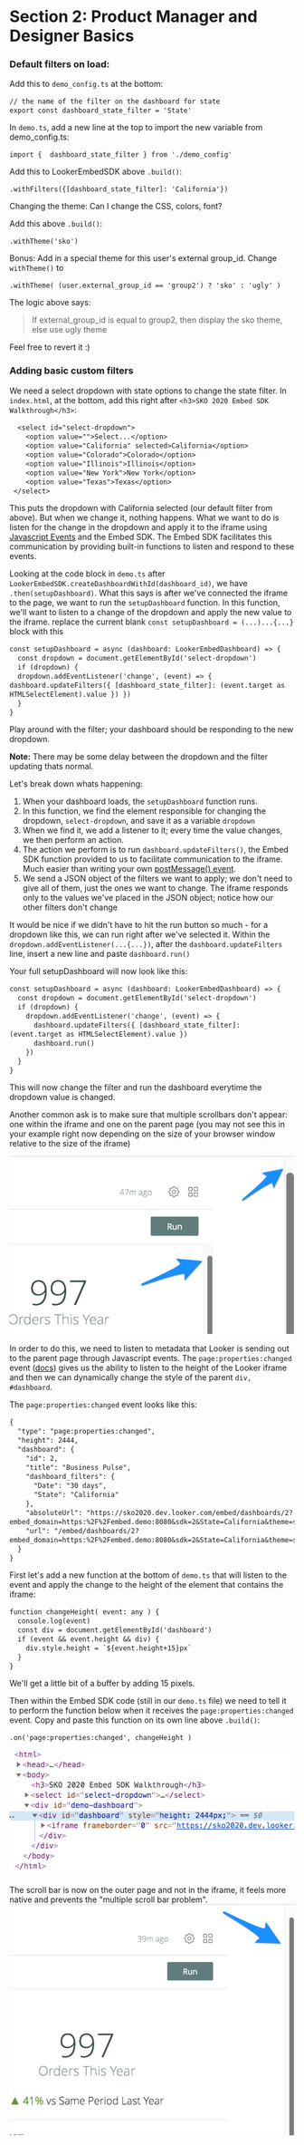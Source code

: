 


# Section 2: Product Manager and Designer Basics

### Default filters on load:

Add this to `demo_config.ts` at the bottom:

```
// the name of the filter on the dashboard for state
export const dashboard_state_filter = 'State'
```

In `demo.ts`, add a new line at the top to import the new variable from demo_config.ts:

```
import {  dashboard_state_filter } from './demo_config'
```

Add this to LookerEmbedSDK above `.build()`:


```
.withFilters({[dashboard_state_filter]: 'California'})

```


Changing the theme: Can I change the CSS, colors, font?

Add this above `.build()`:

```
.withTheme('sko')
```

Bonus: Add in a special theme for this user's external group_id. Change `withTheme()` to

```
.withTheme( (user.external_group_id == 'group2') ? 'sko' : 'ugly' )
```
The logic above says:
> If external\_group_id is equal to group2, then display the sko theme, else use ugly theme

Feel free to revert it :)

### Adding basic custom filters
We need a select dropdown with state options to change the state filter. In `index.html`, at the bottom, add this right after `<h3>SKO 2020 Embed SDK Walkthrough</h3>`:

```
  <select id="select-dropdown">
    <option value="">Select...</option>
    <option value="California" selected>California</option>
    <option value="Colorado">Colorado</option>
    <option value="Illinois">Illinois</option>
    <option value="New York">New York</option>
    <option value="Texas">Texas</option>
 </select>
```

This puts the dropdown with California selected (our default filter from above). But when we change it, nothing happens. What we want to do is listen for the change in the dropdown and apply it to the iframe using [Javascript Events](https://docs.looker.com/reference/embedding/embed-javascript-events) and the Embed SDK. The Embed SDK facilitates this communication by providing built-in functions to listen and respond to these events.

Looking at the code block in `demo.ts` after  `LookerEmbedSDK.createDashboardWithId(dashboard_id)`, we have `.then(setupDashboard)`. What this says is after we've connected the iframe to the page, we want to run the `setupDashboard` function. In this function, we'll want to listen to a change of the dropdown and apply the new value to the iframe. replace the current blank `const setupDashboard = (...)...{...}` block with this

```
const setupDashboard = async (dashboard: LookerEmbedDashboard) => {
  const dropdown = document.getElementById('select-dropdown')
  if (dropdown) {
  dropdown.addEventListener('change', (event) => { dashboard.updateFilters({ [dashboard_state_filter]: (event.target as HTMLSelectElement).value }) })
  }
}
```

Play around with the filter; your dashboard should be responding to the new dropdown.

**Note:** There may be some delay between the dropdown and the filter updating thats normal.

Let's break down whats happening:

1. When your dashboard loads, the `setupDashboard` function runs.
2. In this function, we find the element responsible for changing the dropdown, `select-dropdown`, and save it as a variable `dropdown`
3. When we find it, we add a listener to it; every time the value changes, we then perform an action.
4. The action we perform is to run `dashboard.updateFilters()`, the Embed SDK function provided to us to facilitate communication to the iframe.  Much easier than writing your own [postMessage() event](https://docs.looker.com/reference/embedding/embed-javascript-events#posting_the_request_to_the_iframes_contentwindow_property).
5. We send a JSON object of the filters we want to apply; we don't need to give all of them, just the ones we want to change. The iframe responds only to the values we've placed in the JSON object; notice how our other filters don't change

It would be nice if we didn't have to hit the run button so much - for a dropdown like this, we can run right after we've selected it. Within the `dropdown.addEventListener(...{...})`, after the `dashboard.updateFilters` line, insert a new line and paste `dashboard.run()`

Your full setupDashboard will now look like this:

```
const setupDashboard = async (dashboard: LookerEmbedDashboard) => {
  const dropdown = document.getElementById('select-dropdown')
  if (dropdown) {
    dropdown.addEventListener('change', (event) => {
      dashboard.updateFilters({ [dashboard_state_filter]: (event.target as HTMLSelectElement).value })
      dashboard.run()
    })
  }
}
```

This will now change the filter and run the dashboard everytime the dropdown value is changed.

Another common ask is to make sure that multiple scrollbars don't appear:  one within the iframe and one on the parent page (you may not see this in your example right now depending on the size of your browser window relative to the size of the iframe)

![HTML height](https://github.com/bryan-at-looker/embed-sdk-sko-markdown/blob/master/images/section2-height-scroll-before.png?raw=true)

In order to do this, we need to listen to metadata that Looker is sending out to the parent page through Javascript events. The `page:properties:changed` event ([docs](https://docs.looker.com/reference/embedding/embed-javascript-events#page:properties:changed)) gives us the ability to listen to the height of the Looker iframe and then we can dynamically change the style of the parent `div, #dashboard`.

The `page:properties:changed` event looks like this:

```
{
  "type": "page:properties:changed",
  "height": 2444,
  "dashboard": {
    "id": 2,
    "title": "Business Pulse",
    "dashboard_filters": {
      "Date": "30 days",
      "State": "California"
    },
    "absoluteUrl": "https://sko2020.dev.looker.com/embed/dashboards/2?embed_domain=https:%2F%2Fembed.demo:8080&sdk=2&State=California&theme=sko&Date=30%20days&filter_config=%7B%22Date%22:%5B%7B%22type%22:%22past%22,%22values%22:%5B%7B%22constant%22:%2230%22,%22unit%22:%22day%22%7D,%7B%7D%5D,%22id%22:0%7D%5D,%22State%22:%5B%7B%22type%22:%22%3D%22,%22values%22:%5B%7B%22constant%22:%22California%22%7D,%7B%7D%5D,%22id%22:1%7D%5D%7D",
    "url": "/embed/dashboards/2?embed_domain=https:%2F%2Fembed.demo:8080&sdk=2&State=California&theme=sko&Date=30%20days&filter_config=%7B%22Date%22:%5B%7B%22type%22:%22past%22,%22values%22:%5B%7B%22constant%22:%2230%22,%22unit%22:%22day%22%7D,%7B%7D%5D,%22id%22:0%7D%5D,%22State%22:%5B%7B%22type%22:%22%3D%22,%22values%22:%5B%7B%22constant%22:%22California%22%7D,%7B%7D%5D,%22id%22:1%7D%5D%7D"
  }
}
```

First let's add a new function at the bottom of `demo.ts` that will listen to the event and apply the change to the height of the element that contains the iframe:

```
function changeHeight( event: any ) {
  console.log(event)
  const div = document.getElementById('dashboard')
  if (event && event.height && div) {
    div.style.height = `${event.height+15}px`
  }
}
```

We'll get a little bit of a buffer by adding 15 pixels.

Then within the Embed SDK code (still in our `demo.ts` file) we need to tell it to perform the function below when it receives the `page:properties:changed` event. Copy and paste this function on its own line above `.build()`:

```
.on('page:properties:changed', changeHeight )
```



![HTML height](https://github.com/bryan-at-looker/embed-sdk-sko-markdown/blob/master/images/section2-height-html.png?raw=true)

The scroll bar is now on the outer page and not in the iframe, it feels more native and prevents the "multiple scroll bar problem".
![HTML height](https://github.com/bryan-at-looker/embed-sdk-sko-markdown/blob/master/images/section2-height-scroll-after.png?raw=true)
